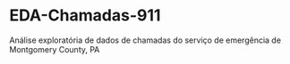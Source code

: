 # EDA-Chamadas-911
Análise exploratória de dados de chamadas do serviço de emergência de Montgomery County, PA
